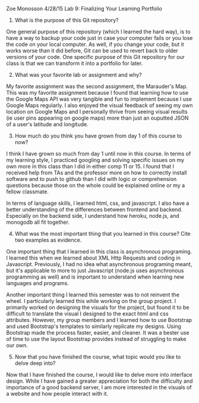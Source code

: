 Zoe Monosson
4/28/15
Lab 9: Finalizing Your Learning Portfolio

1) What is the purpose of this Git repository?

One general purpose of this repository (which I learned the hard way), is to have a way to 
backup your code just in case your computer fails or you lose the code on your local computer. As well, if you change your code, but it works worse than it did before, Git can be used to revert back to older versions of your code. One specific purpose of this Git repository for our
class is that we can transform it into a portfolio for later.

2) What was your favorite lab or assignment and why?

My favorite assignment was the second assignment, the Marauder's Map. This was my favorite assignment because I found that learning how to use the Google Maps API was very tangible and fun to implement because I use Google Maps regularly. I also enjoyed the visual feedback of seeing my own location on Google Maps and I personally thrive from seeing visual results (ie user pins appearing on google maps) more than just an ouputted JSON of a user's latitude and longitude.

3) How much do you think you have grown from day 1 of this course to now?

I think I have grown so much from day 1 until now in this course. In terms of my learning style, I practiced googling and solving specific issues on my own more in this class than I did in either comp 11 or 15. I found that I received help from TAs and the professor more on how to correctly install software and to push to github than I did with logic or comprehension questions because those on the whole could be explained online or my a fellow classmate.

In terms of language skills, I learned html, css, and javascript. I also have a better understanding of the differences between frontend and backend. Especially on the backend side, I understand how heroku, node.js, and monogodb all fit together. 

4) What was the most important thing that you learned in this course? Cite two examples as evidence.

One important thing that I learned in this class is asynchronous programing. I learned this when we learned about XML Http Requests and coding in Javascript. Previously, I had no idea what asynchronous programing meant, but it's applicable to more to just Javascript (node.js uses asynchronous programming as well) and is important to understand when learning new languages and programs.

Another important thing I learned this semester was to not reinvent the wheel. I particularly learned this while working on the group project. I primarily worked on designing the visuals for the project, but found it to be difficult to translate the visual I designed to the exact html and css attributes. However, my group members and I learned how to use Bootstrap and used Bootstrap's templates to similarly replicate my designs. Using Bootstrap made the process faster, easier, and cleaner. It was a bester use of time to use the layout Bootstrap provides instead of struggling to make our own.

5) Now that you have finished the course, what topic would you like to delve deep into?

Now that I have finished the course, I would like to delve more into interface design. While I have gained a greater appreciation for both the difficulty and importance of a good backend server, I am more interested in the visuals of a website and how people interact with it.